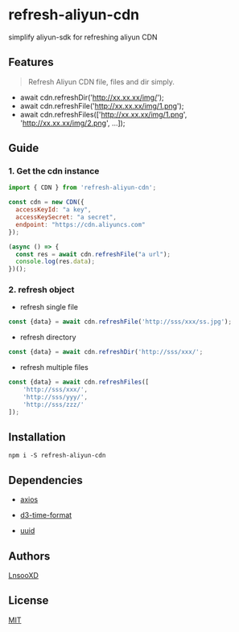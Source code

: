 # refresh-aliyun-cdn

simplify aliyun-sdk for refreshing aliyun CDN

## Features

> Refresh Aliyun CDN file, files and dir simply.

* await cdn.refreshDir('http://xx.xx.xx/img/');
* await cdn.refreshFile('http://xx.xx.xx/img/1.png');
* await cdn.refreshFiles(['http://xx.xx.xx/img/1.png', 'http://xx.xx.xx/img/2.png', ...]);

## Guide

### 1. Get the cdn instance

```js
import { CDN } from 'refresh-aliyun-cdn';

const cdn = new CDN({
  accessKeyId: "a key",
  accessKeySecret: "a secret",
  endpoint: "https://cdn.aliyuncs.com"
});

(async () => {
  const res = await cdn.refreshFile("a url");
  console.log(res.data);
})();

```

### 2. refresh object

* refresh single file

```js
const {data} = await cdn.refreshFile('http://sss/xxx/ss.jpg');
```

* refresh directory

```js
const {data} = await cdn.refreshDir('http://sss/xxx/';
```

* refresh multiple files

```js
const {data} = await cdn.refreshFiles([
    'http://sss/xxx/',
    'http://sss/yyy/',
    'http://sss/zzz/'
]);
```

## Installation

```shell
npm i -S refresh-aliyun-cdn
```

## Dependencies

* [axios](https://github.com/axios/axios)

* [d3-time-format](https://github.com/d3/d3-time-format)

* [uuid](https://github.com/uuidjs/uuid)

## Authors

[LnsooXD](https://github.com/LnsooXD)

## License

[MIT](http://spdx.org/licenses/MIT)
